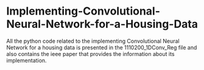 # Implementing-Convolutional-Neural-Network-for-a-Housing-Data
All the python code related to the implementing Convolutional Neural Network for a housing data is presented in the 1110200_1DConv_Reg file and also contains the ieee paper that provides the information about its implementation.
